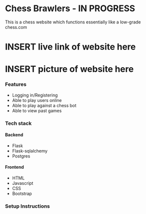 # Chess Brawlers - IN PROGRESS

This is a chess website which functions essentially like a low-grade chess.com

# INSERT live link of website here
# INSERT picture of website here

### Features

- Logging in/Registering
- Able to play users online
- Able to play against a chess bot
- Able to view past games

### Tech stack

#### Backend

- Flask
- Flask-sqlalchemy
- Postgres

#### Frontend

- HTML
- Javascript
- CSS
- Bootstrap

### Setup Instructions

